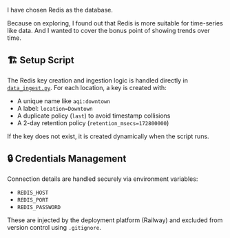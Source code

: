 
I have chosen Redis as the database.

Because on exploring, I found out that Redis is more suitable for time-series like data. And I wanted to cover the bonus point of showing trends over time.

## 🏗️ Setup Script

The Redis key creation and ingestion logic is handled directly in [`data_ingest.py`](./data_ingest.py). For each location, a key is created with:

- A unique name like `aqi:downtown`
- A label: `location=Downtown`
- A duplicate policy (`last`) to avoid timestamp collisions
- A 2-day retention policy (`retention_msecs=172800000`)

If the key does not exist, it is created dynamically when the script runs.

## 🔒 Credentials Management

Connection details are handled securely via environment variables:
- `REDIS_HOST`
- `REDIS_PORT`
- `REDIS_PASSWORD`

These are injected by the deployment platform (Railway) and excluded from version control using `.gitignore`.
